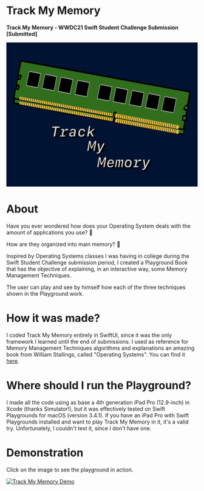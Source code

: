 # Track My Memory
**Track My Memory - WWDC21 Swift Student Challenge Submission [Submitted]**

![](https://github.com/DiegoHSO/TrackMyMemory/blob/main/PlaygroundCover.png)

# About

Have you ever wondered how does your Operating System deals with the amount of applications you use? 🧐

How are they organized into main memory? 🤔

Inspired by Operating Systems classes I was having in college during the Swift Student Challenge submission period, I created a Playground Book that has the objective of explaining, in an interactive way, some Memory Management Techniques. 

The user can play and see by himself how each of the three techniques shown in the Playground work.

# How it was made?

I coded Track My Memory entirely in SwiftUI, since it was the only framework I learned until the end of submissions. I used as reference for Memory Management Techniques algorithms and explanations an amazing book from William Stallings, called "Operating Systems". You can find it [here](http://williamstallings.com/OperatingSystems/).

# Where should I run the Playground?

I made all the code using as base a 4th generation iPad Pro (12.9-inch) in Xcode (thanks Simulator!), but it was effectively tested on Swift Playgrounds for macOS (version 3.4.1). If you have an iPad Pro with Swift Playgrounds installed and want to play Track My Memory in it, it's a valid try. Unfortunately, I couldn't test it, since I don't have one.

# Demonstration

Click on the image to see the playground in action.

[![Track My Memory Demo](https://i.imgur.com/WKgDnBB.png)](https://youtu.be/ASJke3VLtOI)
